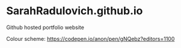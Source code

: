 # SarahRadulovich.github.io
Github hosted portfolio website


Colour scheme: https://codepen.io/anon/pen/gNQebz?editors=1100
